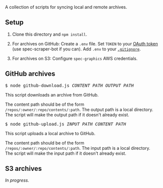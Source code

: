 A collection of scripts for syncing local and remote archives.

## Setup

1. Clone this directory and `npm install`.

2. For archives on GitHub: Create a `.env` file. Set `TOKEN` to your [OAuth token](https://help.github.com/articles/creating-an-access-token-for-command-line-use) (use spec-scraper-bot if you can). Add `.env` to your [`.gitignore`](https://guide.freecodecamp.org/git/gitignore/).

3. For archives on S3: Configure `spec-graphics` AWS credentials.

## GitHub archives

<pre>
$ node github-download.js <var>CONTENT_PATH</var> <var>OUTPUT_PATH</var>
</pre>

This script downloads an archive from GitHub.

The content path should be of the form `/repos/:owner/:repo/contents/:path`. The output path is a local directory. The script will make the output path if it doesn't already exist.

<pre>
$ node github-upload.js <var>INPUT_PATH</var> <var>CONTENT_PATH</var>
</pre>

This script uploads a local archive to GitHub.

The content path should be of the form `/repos/:owner/:repo/contents/:path`. The input path is a local directory. The script will make the input path if it doesn't already exist.

## S3 archives

_In progress._
